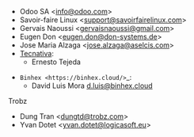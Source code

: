 - Odoo SA \<<info@odoo.com>\>
- Savoir-faire Linux \<<support@savoirfairelinux.com>\>
- Gervais Naoussi \<<gervaisnaoussi@gmail.com>\>
- Eugen Don \<<eugen.don@don-systems.de>\>
- Jose Maria Alzaga \<<jose.alzaga@aselcis.com>\>
- [Tecnativa](https://www.tecnativa.com):
  - Ernesto Tejeda
* `Binhex <https://binhex.cloud/>`_:
  * David Luis Mora <d.luis@binhex.cloud>

Trobz

- Dung Tran \<<dungtd@trobz.com>\>
- Yvan Dotet \<<yvan.dotet@logicasoft.eu>\>
